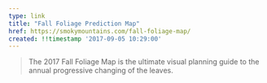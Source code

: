 ```yaml
---
type: link
title: "Fall Foliage Prediction Map"
href: https://smokymountains.com/fall-foliage-map/
created: !!timestamp '2017-09-05 10:29:00'
---
```

> The 2017 Fall Foliage Map is the ultimate visual planning guide to the annual progressive changing of the leaves.
